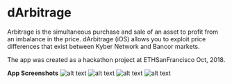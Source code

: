 # dArbitrage

Arbitrage is the simultaneous purchase and sale of an asset to profit from an imbalance in the price. dArbitrage (iOS) allows you to exploit price differences that exist between Kyber Network and Bancor markets.

The app was created as a hackathon project at ETHSanFrancisco Oct, 2018.

**App Screenshots**
![alt text](https://challengepost-s3-challengepost.netdna-ssl.com/photos/production/software_photos/000/690/694/datas/gallery.jpg) ![alt text](https://challengepost-s3-challengepost.netdna-ssl.com/photos/production/software_photos/000/690/706/datas/gallery.jpg) ![alt text](https://challengepost-s3-challengepost.netdna-ssl.com/photos/production/software_photos/000/690/710/datas/gallery.jpg) ![alt text](https://challengepost-s3-challengepost.netdna-ssl.com/photos/production/software_photos/000/690/713/datas/gallery.jpg) 


